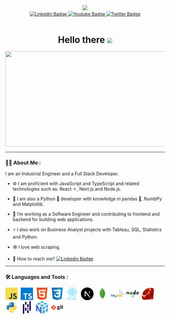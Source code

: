 <div id="header" align="center">
  <img src="https://media.giphy.com/media/3kPDmoWdBpQPNhCnUG/giphy.gif" width="100"/>

  <div id="badges">
  <a href="https://linkedin.com/in/mohammad-malaeb">
    <img src="https://img.shields.io/badge/Mohammad Malaeb-blue?style=for-the-badge&logo=linkedin&logoColor=white" alt="LinkedIn Badge"/>
  </a>
  <a href="https://mohammad-malaeb.com/">
    <img src="https://img.shields.io/badge/Portfolio-red?style=for-the-badge&logo=&logoColor=white" alt="Youtube Badge"/>
  </a>
  <a href="https://https//x.com/21malaeb?t=9EJ21K2mmDnhKGKGh1F_xw&s=09">
    <img src="https://img.shields.io/badge/Mohammad Malaeb-black?style=for-the-badge&logo=x&logoColor=white" alt="Twitter Badge"/>
  </a>
</div>

<img src="https://komarev.com/ghpvc/?username=your-github-username&style=flat-square&color=blue" alt=""/>

<h1>
  Hello there
  <img src="https://media.giphy.com/media/hvRJCLFzcasrR4ia7z/giphy.gif" width="30px"/>
</h1>
</div>

<div align="center">
  <img src="https://media.giphy.com/media/f3iwJFOVOwuy7K6FFw/giphy.gif" width="600" height="300"/>
</div>

---

### 👨‍💻 About Me :

I am an Industrial Engineer and a Full Stack Developer.

- ⚙️ I am proficient with JavaScript and TypeScript and related technologies such as: React ⚛️, Next.js and Node.js.

- 🌱 I am also a Python 🐍 developer with knowledge in pandas 🐼, NumbPy and Matplotlib.

- 🔭 I’m working as a Software Engineer and contributing to frontend and backend for building web applications.

- ⚡ I also work on Business Analyst projects with Tableau, SQL, Statistics and Python.

- 🕸️ I love web scraping.

- 🤳 How to reach me? [![Linkedin Badge](https://img.shields.io/badge/-Mohammad_Malaeb-blue?style=flat&logo=Linkedin&logoColor=white)](https://linkedin.com/in/mohammad-malaeb)

---

### 🛠️ Languages and Tools :

<div>
  <img src="https://github.com/devicons/devicon/blob/master/icons/javascript/javascript-original.svg" title="JavaScript" alt="JavaScript" width="40" height="40"/>&nbsp;
  <img src="https://github.com/devicons/devicon/blob/master/icons/typescript/typescript-original.svg" title="TypeScript" alt="typescript" width="40" height="40"/>&nbsp;
  <img src="https://github.com/devicons/devicon/blob/master/icons/html5/html5-original.svg" title="HTML5" alt="HTML" width="40" height="40"/>&nbsp;
  <img src="https://github.com/devicons/devicon/blob/master/icons/css3/css3-original.svg" title="CSS3" alt="CSS3" width="40" height="40"/>&nbsp;
  <img src="https://github.com/devicons/devicon/blob/master/icons/react/react-original-wordmark.svg" title="React" alt="React" width="40" height="40"/>&nbsp;
    <img src="https://github.com/devicons/devicon/blob/master/icons/nextjs/nextjs-original.svg" title="Next" alt="Next" width="40" height="40"/>&nbsp;
    <img src="https://github.com/devicons/devicon/blob/master/icons/mongodb/mongodb-original.svg" title="MongoDB"  alt="MongoDB" width="40" height="40"/>&nbsp;
  <img src="https://github.com/devicons/devicon/blob/master/icons/mysql/mysql-original-wordmark.svg" title="MySQL"  alt="MySQL" width="40" height="40"/>&nbsp;
  <img src="https://github.com/devicons/devicon/blob/master/icons/nodejs/nodejs-original-wordmark.svg" title="NodeJS" alt="NodeJS" width="40" height="40"/>&nbsp;
    <img src="https://github.com/devicons/devicon/blob/master/icons/ruby/ruby-original.svg" title="Ruby" alt="Ruby" width="40" height="40"/>&nbsp;
    <img src="https://github.com/devicons/devicon/blob/master/icons/python/python-original.svg" title="Python" alt="Python" width="40" height="40"/>&nbsp;
    <img src="https://github.com/devicons/devicon/blob/master/icons/pandas/pandas-original.svg" title="Pandas" alt="Pandas" width="40" height="40"/>&nbsp;
    <img src="https://github.com/devicons/devicon/blob/master/icons/numpy/numpy-original.svg" title="NumPy" alt="NumPy" width="40" height="40"/>&nbsp;
  <img src="https://github.com/devicons/devicon/blob/master/icons/git/git-original-wordmark.svg" title="Git" **alt="Git" width="40" height="40"/>
</div>

